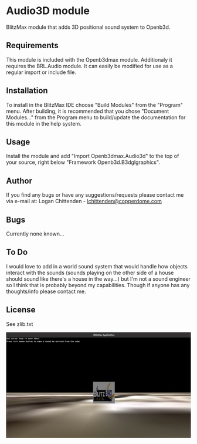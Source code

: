 # Audio3D module
BlitzMax module that adds 3D positional sound system to Openb3d.

## Requirements
This module is included with the Openb3dmax module. Additionaly it requires the BRL.Audio module. It can easily be modified for use as a regular import or include file.

## Installation 
To install in the BlitzMax IDE choose "Build Modules" from the "Program" menu. After building, it is recommended that you chose "Document Modules..." from the Program menu to build/update the documentation for this module in the help system.

## Usage
Install the module and add "Import Openb3dmax.Audio3d" to the top of your source, right below "Framework Openb3d.B3dglgraphics".

## Author
If you find any bugs or have any suggestions/requests please contact me via e-mail at:
Logan Chittenden - lchittenden@copperdome.com

## Bugs
Currently none known...

## To Do
I would love to add in a world sound system that would handle how objects interact with the sounds (sounds playing on the other side of a house should sound like there's a house in the way...) but I'm not a sound engineer so I think that is probably beyond my capabilities. Though if anyone has any thoughts/info please contact me.

## License
See zlib.txt

![screenshot](./media/audio3d.png)

